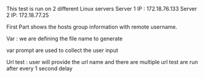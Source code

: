 
This test is run on 2 different Linux servers
Server 1 IP : 172.18.76.133
Server 2 IP: 172.18.77.25

First Part shows the hosts group information with remote username.

Var :  we are defining the file name to generate

var prompt are used to collect the user input 

Url test : user will provide the url name and there are multiple url test are run after every 1 second delay



